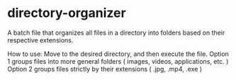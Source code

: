# directory-organizer
A batch file that organizes all files in a directory into folders based on their respective extensions.

How to use:
Move to the desired directory, and then execute the file.
Option 1 groups files into more general folders ( images, videos, applications, etc. )
Option 2 groups files strictly by their extensions ( .jpg, .mp4, .exe )